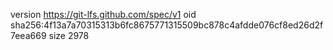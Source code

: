 version https://git-lfs.github.com/spec/v1
oid sha256:4f13a7a70315313b6fc8675771315509bc878c4afdde076cf8ed26d2f7eea669
size 2978
